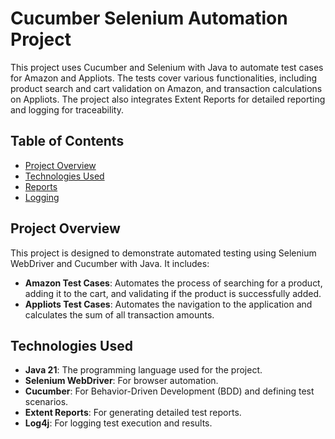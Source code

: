 # Cucumber Selenium Automation Project

This project uses Cucumber and Selenium with Java to automate test cases for Amazon and Appliots. The tests cover various functionalities, including product search and cart validation on Amazon, and transaction calculations on Appliots. The project also integrates Extent Reports for detailed reporting and logging for traceability.

## Table of Contents

- [Project Overview](#project-overview)
- [Technologies Used](#technologies-used)
- [Reports](#reports)
- [Logging](#logging)

## Project Overview

This project is designed to demonstrate automated testing using Selenium WebDriver and Cucumber with Java. It includes:

- **Amazon Test Cases**: Automates the process of searching for a product, adding it to the cart, and validating if the product is successfully added.
- **Appliots Test Cases**: Automates the navigation to the application and calculates the sum of all transaction amounts.

## Technologies Used

- **Java 21**: The programming language used for the project.
- **Selenium WebDriver**: For browser automation.
- **Cucumber**: For Behavior-Driven Development (BDD) and defining test scenarios.
- **Extent Reports**: For generating detailed test reports.
- **Log4j**: For logging test execution and results.


